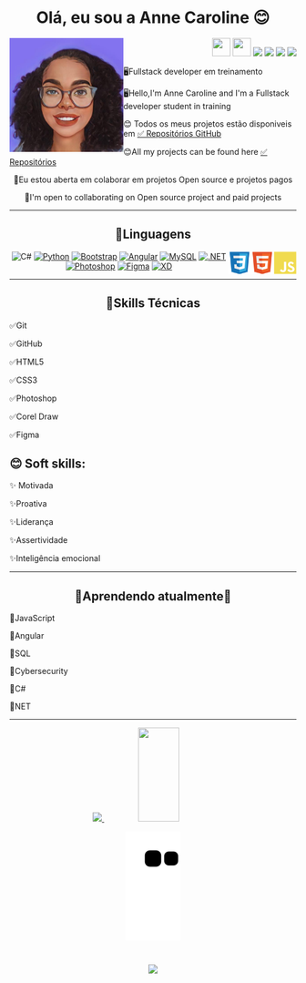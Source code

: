 
<div>
 <h1 align="center">Olá, eu sou a Anne Caroline 😊</h1>
   <img align="left" alt="caricaturaanne.png" height="200";    src="https://github.com/AnneCBSx/AnneCBSX/blob/main/annecaricatura.png">
     </div>
      <div align="right">
 <p align="right">
 <img src="https://raw.githubusercontent.com/danielcranney/readme-generator/main/public/icons/socials/github.svg" width="32" height="32" /></a> <a href="https://www.linkedin.com/in/anne-caroline-37a277147/" target="_blank" rel="noreferrer"><img src="https://raw.githubusercontent.com/danielcranney/readme-generator/main/public/icons/socials/linkedin.svg" width="32" height="32" /></a>
    <a href="https://grupo-womakerscode.slack.com/archives/C03F8LGLM9C" target="_blank"><img src="https://img.shields.io/badge/Slack-4A154B?style=for-the-badge&logo=slack&logoColor=white" target="_blank"></a> 
      <a href="https://codepen.io/Annecbsx" target="_blank"><img src="https://img.shields.io/badge/Codepen-000000?style=for-the-badge&logo=codepen&logoColor=white" target="_blank"></a>  
  <a href="https://www.linkedin.com/in/anne-caroline-37a277147/" target="_blank"><img src="https://img.shields.io/badge/-LinkedIn-%230077B5?style=for-the-badge&logo=linkedin&logoColor=white" target="_blank"></a> 
 <a href="https://www.behance.net/anneborges2" target="_blank"><img src="https://img.shields.io/badge/-Behance-blue?style=for-the-badge&logo=behance&logoColor=white" target="_blank"></a> 
    </p>
         
</div>
 </div>
 <div>
  <p align="left">🖥Fullstack developer em treinamento
  <p>🖥Hello,I'm Anne Caroline and I'm a Fullstack developer student in training <p align="center"><p>
 <a>😊 Todos os meus projetos estão disponiveis em <a href= https://github.com/AnneCBSx?tab=repositories>✅ Repositórios GitHub 
  </a><p>😊All my projects can be found here <a href= https://github.com/AnneCBSx?tab=repositories>✅ Repositórios </a></p>
  <p align="center">🤝Eu estou aberta em colaborar em projetos Open source e projetos pagos<p align="left"></p>
  <p align="center">🤝I'm open to collaborating on Open source project and paid projects<p align="left"></p>
 </div>
 
       
</div>
<hr>

  <h2 align="center">📕Linguagens</h2>
  
 <div>
 
 
 <p align="center">
     <img src="https://raw.githubusercontent.com/danielcranney/readme-generator/main/public/icons/skills/csharp-colored.svg" width="36" height="36" alt="C#"/>
   <a href="https://www.python.org/" target="_blank" rel="noreferrer"><img src="https://raw.githubusercontent.com/danielcranney/readme-generator/main/public/icons/skills/python-colored.svg" width="36" height="36" alt="Python" /></a>
  <img align="right" alt="Anne-Js" height="40" width="40" src="https://raw.githubusercontent.com/devicons/devicon/master/icons/javascript/javascript-plain.svg">
  <img align="right" alt="Anne-HTML" height="40" width="40" src="https://raw.githubusercontent.com/devicons/devicon/master/icons/html5/html5-original.svg">
  <img align="right" alt="Anne-CSS" height="40" width="40" src="https://raw.githubusercontent.com/devicons/devicon/master/icons/css3/css3-original.svg">    
  <a href="https://docs.microsoft.com/en-us/dotnet/csharp/" target="_blank" rel="noreferrer">
                                <a href="https://getbootstrap.com/" target="_blank" rel="noreferrer"><img src="https://raw.githubusercontent.com/danielcranney/readme-generator/main/public/icons/skills/bootstrap-colored.svg" width="36" height="36" alt="Bootstrap" /></a>
                                <a href="https://angular.io/" target="_blank" rel="noreferrer"><img src="https://raw.githubusercontent.com/danielcranney/readme-generator/main/public/icons/skills/angularjs-colored.svg" width="36" height="36" alt="Angular" /></a>
                                <a href="https://www.mysql.com/" target="_blank" rel="noreferrer"><img src="https://raw.githubusercontent.com/danielcranney/readme-generator/main/public/icons/skills/mysql-colored.svg" width="36" height="36" alt="MySQL" /></a>
                                <a href="https://dotnet.microsoft.com/en-us/" target="_blank" rel="noreferrer"><img src="https://raw.githubusercontent.com/danielcranney/readme-generator/main/public/icons/skills/dot-net-colored.svg" width="36" height="36" alt=".NET" /></a>
                                <a href="https://www.adobe.com/uk/products/photoshop.html" target="_blank" rel="noreferrer"><img src="https://raw.githubusercontent.com/danielcranney/readme-generator/main/public/icons/skills/photoshop-colored.svg" width="36" height="36" alt="Photoshop" /></a>
                                <a href="https://www.figma.com/" target="_blank" rel="noreferrer"><img src="https://raw.githubusercontent.com/danielcranney/readme-generator/main/public/icons/skills/figma-colored.svg" width="36" height="36" alt="Figma" /></a>
                                <a href="https://www.adobe.com/uk/products/xd.html" target="_blank" rel="noreferrer"><img src="https://raw.githubusercontent.com/danielcranney/readme-generator/main/public/icons/skills/xd-colored.svg" width="36" height="36" alt="XD" /></a>
                               
                          
 </p>
  <hr>
 
   <div>
  <h2 align="center">📌Skills Técnicas</h2> 
<p> ✅Git </p>
<p> ✅GitHub </p>
 <p>✅HTML5 </p>
 <p>✅CSS3</p> 
<p> ✅Photoshop</p>
 <p>✅Corel Draw </p>
<p>✅Figma</p>
    
 <h2 style="display:flex" justify-content:"row";>😊 Soft skills:</h2>
 <p> ✨ Motivada   </p>
  <p>  ✨Proativa </p>
  <p> ✨Liderança</p>
  <p> ✨Assertividade</p>
  <p> ✨Inteligência emocional</p>
 
  </div>
 
 <hr>
 

 <div>
 
 <p align="center">
  <h2 align="center">📌Aprendendo atualmente🧠</h2> 
 
 
 <p> 🧠JavaScript </p>
<p> 🧠Angular</p>
<p> 🧠SQL</p>
<p> 🧠Cybersecurity</p>  
<p> 🧠C# </p>
<p> 🧠NET </p>
  
 </p>
 <hr>
 
<div align="center">
 
  <a href="https://github.com/AnneCBSx">
  <img widht="48%"  height="165em" src="https://github-readme-stats.vercel.app/api?username=AnneCBSx&show_icons=true&theme=midnight-purple&include_all_commits=true&count_private=true">   
  <img width="38%" height= "165cm" src="https://github-readme-stats.vercel.app/api/top-langs/?username=AnneCBSx&layout=compact&langs_count=7&theme=midnight-purple"> 
   </div>


<div align="center">
  
  ![Snake animation](https://github.com/AnneCBSx/AnneCBSx/blob/output/github-contribution-grid-snake.svg)
  
</div>

  

 
 
 
 #
 
 
<p align="center">
  <img width="150" src="https://media.giphy.com/media/jIgXf4hgbHCeKiXpvt/giphy.gif">
</p>


